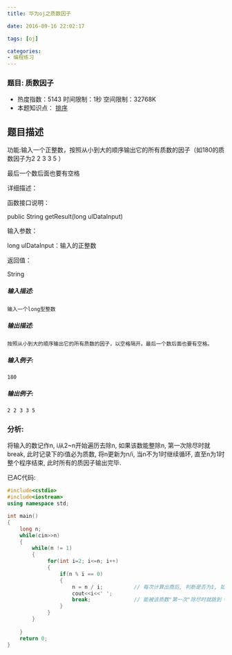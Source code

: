 ```yaml
---
title: 华为oj之质数因子

date: 2016-09-16 22:02:17

tags: [oj]

categories:
- 编程练习
---
```


### 题目: 质数因子

- 热度指数：5143    时间限制：1秒    空间限制：32768K
- 本题知识点： [排序](http://www.nowcoder.com/questionCenter?questionTypes=000100&mutiTagIds=590)


## 题目描述

功能:输入一个正整数，按照从小到大的顺序输出它的所有质数的因子（如180的质数因子为2 2 3 3 5 ）

最后一个数后面也要有空格

详细描述：

函数接口说明：

public String getResult(long ulDataInput)

输入参数：

long ulDataInput：输入的正整数

返回值：

String

##### **输入描述:**

```
输入一个long型整数
```

##### **输出描述:**

```
按照从小到大的顺序输出它的所有质数的因子，以空格隔开。最后一个数后面也要有空格。
```

##### **输入例子:**

```
180

```

##### **输出例子:**

```
2 2 3 3 5
```

### 分析:
将输入的数记作n, i从2~n开始遍历去除n, 如果该数能整除n, 第一次除尽时就break, 此时记录下的i值必为质数, 将n更新为n/i, 当n不为1时继续循环, 直至n为1时整个程序结束, 此时所有的质因子输出完毕.

已AC代码:
```cpp
#include<cstdio>
#include<iostream>
using namespace std;

int main()
{
    long n;
    while(cin>>n)
    {
        while(n != 1)
        {
             for(int i=2; i<=n; i++)
             {
                 if(n % i == 0)
                 {
                     n = n / i;          // 每次计算出商后, 判断是否为1, 如果不为1继续执行, 直至为1时结束程序
                     cout<<i<<' ';
                     break;              // 能被该质数"第一次"除尽时就跳到 while(n != 1)
                 }
             }
        }
             
    }    
    return 0;
}
```
